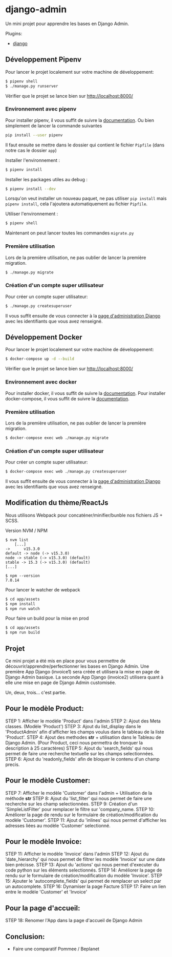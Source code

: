 # django-admin

Un mini projet pour apprendre les bases en Django Admin.

Plugins:
- [django](https://www.djangoproject.com/)


## Développement Pipenv

Pour lancer le projet localement sur votre machine de développement:

```sh
$ pipenv shell
$ ./manage.py runserver
```

Vérifier que le projet se lance bien sur [http://localhost:8000/](http://localhost:8000/)


### Environnement avec pipenv

Pour installer pipenv, il vous suffit de suivre la [documentation](https://pypi.org/project/pipenv/). Ou bien simplement de lancer la commande suivantes
```sh
pip install --user pipenv
```

Il faut ensuite se mettre dans le dossier qui contient le fichier `Pipfile` (dans notre cas le dossier `app`)

Installer l'environnement :
```sh
$ pipenv install
```

Installer les packages utiles au debug :
```sh
$ pipenv install --dev
```

Lorsqu'on veut installer un nouveau paquet, ne pas utiliser `pip install` mais `pipenv install`, cela l'ajoutera automatiquement au fichier `Pipfile`.

Utiliser l'environnement :

```sh
$ pipenv shell
```

Maintenant on peut lancer toutes les commandes `migrate.py`


### Première utilisation

Lors de la première utilisation, ne pas oublier de lancer la première migration.

```sh
$ ./manage.py migrate
```


### Création d'un compte super utilisateur

Pour créer un compte super utilisateur:

```sh
$ ./manage.py createsuperuser
```

Il vous suffit ensuite de vous connecter à la [page d'administration Django](http://localhost:8000/rmas-admin/) avec les identifiants que vous avez renseigné.



## Développement Docker

Pour lancer le projet localement sur votre machine de développement:

```sh
$ docker-compose up -d --build
```

Vérifier que le projet se lance bien sur [http://localhost:8000/](http://localhost:8000/)


### Environnement avec docker

Pour installer docker, il vous suffit de suivre la [documentation](https://docs.docker.com/engine/install/ubuntu/).
Pour installer docker-compose, il vous suffit de suivre la [documentation](https://docs.docker.com/compose/install/).


### Première utilisation

Lors de la première utilisation, ne pas oublier de lancer la première migration.

```sh
$ docker-compose exec web ./manage.py migrate
```


### Création d'un compte super utilisateur

Pour créer un compte super utilisateur:

```sh
$ docker-compose exec web ./manage.py createsuperuser
```

Il vous suffit ensuite de vous connecter à la [page d'administration Django](http://localhost:8000/rmas-admin/) avec les identifiants que vous avez renseigné.



## Modification du thème/ReactJs

Nous utilisons Webpack pour concaténer/minifier/bunble nos fichiers JS + SCSS.

Version NVM / NPM
```
$ nvm list
    [...]
->      v15.3.0
default -> node (-> v15.3.0)
node -> stable (-> v15.3.0) (default)
stable -> 15.3 (-> v15.3.0) (default)
[...]

$ npm --version
7.0.14
```

Pour lancer le watcher de webpack
```sh
$ cd app/assets
$ npm install
$ npm run watch
```

Pour faire un build pour la mise en prod
```sh
$ cd app/assets
$ npm run build
```


## Projet

Ce mini projet a été mis en place pour vous permettre de découvrir/apprendre/perfectionner les bases en Django Admin.
Une première App Django (invoice1) sera créée et utilisera la mise en page de Django Admin basique.
La seconde App Django (invoice2) utilisera quant à elle une mise en page de Django Admin customisée.

Un, deux, trois... c'est partie.

Pour le modèle Product:
-----------------------
STEP 1: Afficher le modèle 'Product' dans l'admin
STEP 2: Ajout des Meta classes. (Modèle 'Product')
STEP 3: Ajout du list_display dans le 'ProductAdmin' afin d'afficher les champs voulus dans le tableau de la liste 'Product'.
STEP 4: Ajout des methodes __str__ + utilisation dans le Tableau de Django Admin. (Pour Product, ceci nous permettra de tronquer la description à 25 caractères)
STEP 5: Ajout du 'search_fields' qui nous permet de faire une recherche textuelle sur les champs selectionnées.
STEP 6: Ajout du 'readonly_fields' afin de bloquer le contenu d'un champ precis.

Pour le modèle Customer:
------------------------
STEP 7: Afficher le modèle 'Customer' dans l'admin + Utilisation de la méthode __str__
STEP 8: Ajout du 'list_filter' qui nous permet de faire une recherche sur les champ selectionnées.
STEP 9: Création d'un 'SimpleListFilter' pour remplacer le filtre sur 'company_name.
STEP 10: Améliorer la page de rendu sur le formulaire de création/modification du modèle 'Customer'.
STEP 11: Ajout du 'inlines' qui nous permet d'afficher les adresses liées au modèle 'Customer' selectionné.

Pour le modèle Invoice:
-----------------------
STEP 11: Afficher le modèle 'Invoice' dans l'admin
STEP 12: Ajout du 'date_hierarchy' qui nous permet de filtrer les modèle 'Invoice' sur une date bien précisse.
STEP 13: Ajout du 'actions' qui nous permet d'executer du code python sur les éléments selectionnés.
STEP 14: Améliorer la page de rendu sur le formulaire de création/modification du modèle 'Invoice'.
STEP 15: Ajouter le 'autocomplete_fields' qui permet de remplacer un select par un autocomplete.
STEP 16: Dynamiser la page Facture
STEP 17: Faire un lien entre le modèle 'Customer' et 'Invoice'

Pour la page d'accueil:
-----------------------
STEP 18: Renomer l'App dans la page d'accueil de Django Admin


Conclusion:
-----------
- Faire une comparatif Pommee / Beplanet
